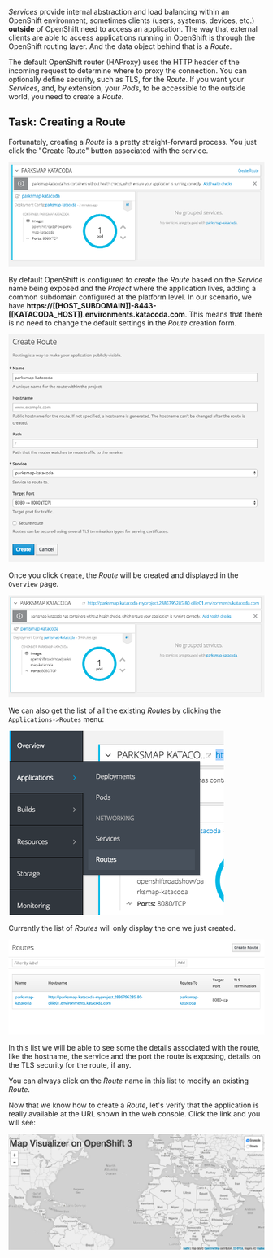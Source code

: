 _Services_ provide internal abstraction and load balancing within an
OpenShift environment, sometimes clients (users, systems, devices, etc.)
**outside** of OpenShift need to access an application. The way that external
clients are able to access applications running in OpenShift is through the
OpenShift routing layer. And the data object behind that is a _Route_.

The default OpenShift router (HAProxy) uses the HTTP header of the incoming
request to determine where to proxy the connection. You can optionally define
security, such as TLS, for the _Route_. If you want your _Services_, and, by
extension, your _Pods_,  to be accessible to the outside world, you need to
create a _Route_.

## Task: Creating a Route

Fortunately, creating a _Route_ is a pretty straight-forward process.  You just click
the "Create Route" button associated with the service.

![No route](../../assets/intro-openshift-getting-started-5no-route.png)

By default OpenShift is configured to create the _Route_ based on the _Service_ name being exposed and the _Project_ where the application lives, adding a common subdomain configured at the platform level. In our scenario, we have **https://[[HOST_SUBDOMAIN]]-8443-[[KATACODA_HOST]].environments.katacoda.com**. This means that there is no need to change the default settings in the _Route_ creation form.

![Route form](../../assets/intro-openshift-getting-started-5create-route.png)

Once you click `Create`, the _Route_ will be created and displayed in the `Overview` page.

![Route created](../../assets/intro-openshift-getting-started-5route-created.png)

We can also get the list of all the existing _Routes_ by clicking the `Applications->Routes` menu:

![Routes menu](../../assets/intro-openshift-getting-started-5routes-menu.png)

Currently the list of _Routes_ will only display the one we just created.

![Routes list](../../assets/intro-openshift-getting-started-5routes-list.png)

In this list we will be able to see some the details associated with the route, like the hostname, the service and the port the route is exposing, details on the TLS security for the route, if any.

You can always click on the _Route_ name in this list to modify an existing _Route_.

Now that we know how to create a _Route_, let's verify that the  application is really available at the URL shown in the
web console. Click the link and you will see:

![Application](../../assets/intro-openshift-getting-started-5parksmap-empty.png)
